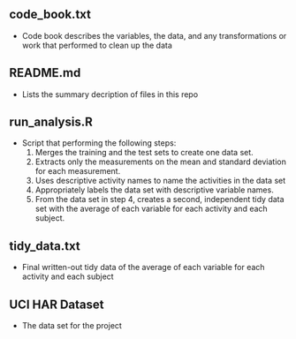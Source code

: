 ## code_book.txt

- Code book describes the variables, the data, and any transformations or work that performed to clean up the data

## README.md

- Lists the summary decription of files in this repo


## run_analysis.R

- Script that performing the following steps:
	1. Merges the training and the test sets to create one data set.
	2. Extracts only the measurements on the mean and standard deviation for each measurement.
	3. Uses descriptive activity names to name the activities in the data set
	4. Appropriately labels the data set with descriptive variable names.
	5. From the data set in step 4, creates a second, independent tidy data set with the average of each variable for each activity and each subject.

## tidy_data.txt

- Final written-out tidy data of the average of each variable for each activity and each subject

## UCI HAR Dataset

- The data set for the project
